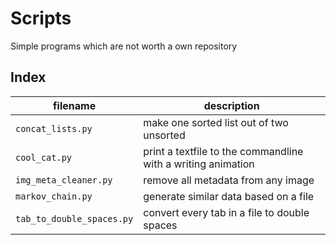 # Scripts
Simple programs which are not worth a own repository

## Index
|filename|description|
|---|---|
|`concat_lists.py`|make one sorted list out of two unsorted|
|`cool_cat.py`|print a textfile to the commandline with a writing animation|
|`img_meta_cleaner.py`|remove all metadata from any image|
|`markov_chain.py`|generate similar data based on a file|
|`tab_to_double_spaces.py`|convert every tab in a file to double spaces|

